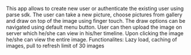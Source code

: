 This app allows to create new user or authenticate the existing user using parse sdk. The user can take a new picture, choose pictures from gallery and draw on top of the image using finger touch. The draw options can be navigated using default menu button. User can then upload the image on server which he/she can view in his/her timeline. Upon clicking the image he/she can view the entire image. Functionalites: Lazy load, caching of images, pull to refresh limit of 30 images
